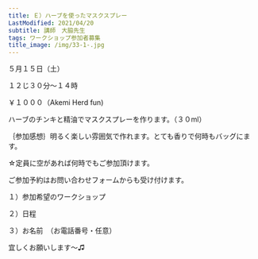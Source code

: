 ```yaml
---
title: Ｅ）ハーブを使ったマスクスプレー
LastModified: 2021/04/20
subtitle: 講師　大脇先生
tags: ワークショップ参加者募集
title_image: /img/33-1-.jpg
---
```

５月１５日（土）

１２じ３０分～１４時

￥１０００（Akemi Herd fun)

ハーブのチンキと精油でマスクスプレーを作ります。（３０ml）

｛参加感想｝明るく楽しい雰囲気で作れます。とても香りで何時もバッグにます。



☆定員に空があれば何時でもご参加頂けます。

ご参加予約はお問い合わせフォームからも受け付けます。

１）参加希望のワークショップ

２）日程

３）お名前　（お電話番号・任意）

宜しくお願いします～♫